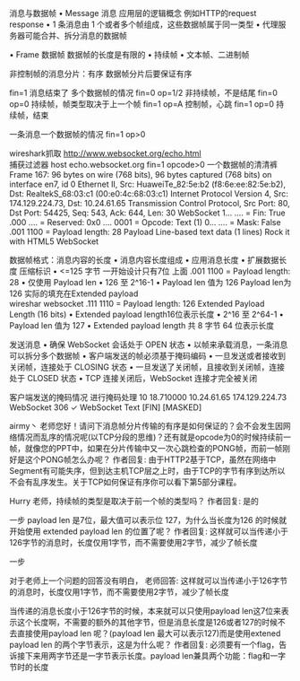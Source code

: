 消息与数据帧
• Message 消息  应用层的逻辑概念  例如HTTP的request response
  • 1 条消息由 1 个或者多个帧组成，这些数据帧属于同一类型
  • 代理服务器可能合并、拆分消息的数据帧

• Frame 数据帧  数据帧的长度是有限的
  • 持续帧
  • 文本帧、二进制帧
  
  
  
非控制帧的消息分片：有序    数据帧分片后要保证有序
 
 fin=1 消息结束了
 多个数据帧的情况
 fin=0 op=1/2 非持续帧，不是结尾
 fin=0 op=0  持续帧，帧类型取决于上一个帧
 fin=1 op=A  控制帧，心跳
 fin=1 op=0  持续帧，结束
 
 一条消息一个数据帧的情况
  fin=1 op>0
  
  
wireshark抓取 http://www.websocket.org/echo.html  
 捕获过滤器 host echo.websocket.org
 fin=1 opcode>0 一个数据帧的清清裤
 Frame 167: 96 bytes on wire (768 bits), 96 bytes captured (768 bits) on interface en7, id 0
 Ethernet II, Src: HuaweiTe_82:5e:b2 (f8:6e:ee:82:5e:b2), Dst: RealtekS_68:03:c1 (00:e0:4c:68:03:c1)
 Internet Protocol Version 4, Src: 174.129.224.73, Dst: 10.24.61.65
 Transmission Control Protocol, Src Port: 80, Dst Port: 54425, Seq: 543, Ack: 644, Len: 30
 WebSocket
     1... .... = Fin: True
     .000 .... = Reserved: 0x0
     .... 0001 = Opcode: Text (1)
     0... .... = Mask: False
     .001 1100 = Payload length: 28
     Payload
 Line-based text data (1 lines)
     Rock it with HTML5 WebSocket





数据帧格式：消息内容的长度
• 消息内容长度组成
  • 应用消息长度
  • 扩展数据长度    压缩标识
• <=125 字节    一开始设计只有7位    上面 .001 1100 = Payload length: 28
  • 仅使用 Payload len
• 126 至 2^16-1
  • Payload len 值为 126       Payload len为126 实际的填充在Extended payload       
           wireshar websocket  .111 1110 = Payload length: 126 Extended Payload Length (16 bits)
  • Extended payload length16位表示长度
• 2^16 至 2^64-1
  • Payload len 值为 127
  • Extended payload length 共 8 字节 64 位表示长度
  
  
  
 
发送消息
• 确保 WebSocket 会话处于 OPEN 状态
• 以帧来承载消息，一条消息可以拆分多个数据帧
• 客户端发送的帧必须基于掩码编码
• 一旦发送或者接收到关闭帧，连接处于 CLOSING 状态
• 一旦发送了关闭帧，且接收到关闭帧，连接处于 CLOSED 状态
• TCP 连接关闭后，WebSocket 连接才完全被关闭  

客户端发送的掩码情况  进行掩码处理
10	18.710000	10.24.61.65	174.129.224.73	WebSocket	306	✓	WebSocket Text [FIN] [MASKED]




airmy丶
老师您好！请问下消息帧分片传输的有序是如何保证的？会不会发生因网络情况而乱序的情况呢(以TCP分段的思维)？还有就是opcode为0的时候持续前一帧，就像您的PPT中，如果在分片传输中又一次心跳检查的PONG帧，而前一帧刚好是这个PONG帧怎么办呢？
作者回复: 由于HTTP2基于TCP，虽然在网络中Segment有可能失序，但到达主机TCP层之上时，由于TCP的字节有序到达所以不会有乱序发生。关于TCP如何保证有序你可以看下第5部分课程。

Hurry
老师，持续帧的类型是取决于前一个帧的类型吗？
作者回复: 是的


一步
payload len 是7位，最大值可以表示位 127，为什么当长度为126 的时候就开始使用 extended payload len 的位置了呢？
作者回复: 这样就可以当传递小于126字节的消息时，长度仅用1字节，而不需要使用2字节，减少了帧长度


一步

对于老师上一个问题的回答没有明白，
 老师回答: 这样就可以当传递小于126字节的消息时，长度仅用1字节，而不需要使用2字节，减少了帧长度

当传递的消息长度小于126字节的时候，本来就可以只使用payload len这7位来表示这个长度啊，不需要的额外的其他字节，但是消息长度是126或者127的时候不去直接使用payload len 呢？(payload len 最大可以表示127)而是使用extened payload len 的两个字节表示，这是为什么呢？
作者回复: 必须要有一个flag，告诉接下来用两字节还是一字节表示长度。payload len兼具两个功能：flag和一字节时的长度

